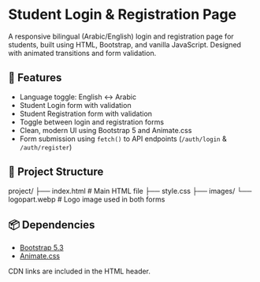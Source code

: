 # Student Login & Registration Page

A responsive bilingual (Arabic/English) login and registration page for students, built using HTML, Bootstrap, and vanilla JavaScript. Designed with animated transitions and form validation.

## 🔧 Features

-  Language toggle: English ↔ Arabic
-  Student Login form with validation
- Student Registration form with validation
- Toggle between login and registration forms
- Clean, modern UI using Bootstrap 5 and Animate.css
- Form submission using `fetch()` to API endpoints (`/auth/login` & `/auth/register`)

## 📁 Project Structure

project/ 
 ├── index.html # Main HTML file
 ├── style.css 
├── images/ 
└── logopart.webp # Logo image used in both forms


## 📦 Dependencies

- [Bootstrap 5.3](https://getbootstrap.com/)
- [Animate.css](https://animate.style/)

CDN links are included in the HTML header.
